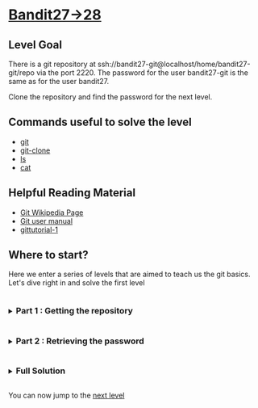 # [Bandit27->28](https://overthewire.org/wargames/bandit/bandit28.html)

## Level Goal

There is a git repository at ssh://bandit27-git@localhost/home/bandit27-git/repo via the port 2220. 
The password for the user bandit27-git is the same as for the user bandit27.

Clone the repository and find the password for the next level.

## Commands useful to solve the level

- [git](https://git-scm.com/docs)
- [git-clone](https://git-scm.com/docs/git-clone)
- [ls](https://www.gnu.org/software/coreutils/manual/coreutils.html#ls-invocation)
- [cat](https://www.gnu.org/software/coreutils/manual/coreutils.html#cat-invocation)

## Helpful Reading Material

- [Git Wikipedia Page](https://en.wikipedia.org/wiki/Git)
- [Git user manual](https://git-scm.com/docs/user-manual)
- [gittutorial-1](https://git-scm.com/docs/gittutorial)

## Where to start?

Here we enter a series of levels that are aimed to teach us the git basics. Let's dive right in and solve the first level


<details>
<summary><h3 style="display:inline-block">Part 1 : Getting the repository</h3></summary>

Our first challenge in our quest to master Git is to unterstand how to get a copy of a guide repository (or clone).

<details>
<summary>Hint</summary>

By doing the first part of the [gittutorial](https://git-scm.com/docs/gittutorial) and reading the 
[git-clone](https://git-scm.com/docs/git-clone) man page, can you figure out a way to retrieve the repository located at 
`ssh://bandit27-git@localhost/home/bandit27-git/repo` ?

> Note : You might need to create a temporary directory

</details>

<details>
<summary>Solution</summary>

Lets first change directory to a temporary directory with `cd "$(mktemp -d /tmp/bandit27git.XXXXX)"`, then we can run the 
following command :
```bash
git clone ssh://bandit27-git@localhost:2220/home/bandit27-git/repo
```
Remember that we have to specify the port as we're not connecting using the port 22 (ssh default's port) but the port 2220.

We can then enter the password for bandit27-git (which is the password for bandit27) and we see the repository `repo` 
appear in our temporary directory.

We can now try to retrieve the password.
</details>
</details>


<details>
<summary><h3 style="display:inline-block">Part 2 : Retrieving the password</h3></summary>

For this level, the password retrieval is pretty straightforward.

<details>
<summary>Hint</summary>

Try listing the contents of the directory.
</details>

<details>
<summary>Solution</summary>

By running `cat README.md` we can retrieve the password for the next level.
</details>
</details>

<details>
<summary><h3 style="display:inline-block">Full Solution</h3></summary>

1. `cd "$(mktemp -d /tmp/bandit27git.XXXXXX)"` to change to a temporary directory
2. `git clone ssh://bandit27-git@localhost:2220/home/bandit27-git/repo` to clone the repository into our directory
3. `cat README` to retrieve the password
</details>

You can now jump to the [next level](/bandit/bandit28.md)
